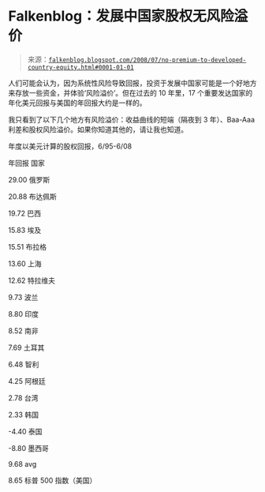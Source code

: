 <!--yml

分类：未分类

日期：2024-05-12 23:05:44

-->

# Falkenblog：发展中国家股权无风险溢价

> 来源：[`falkenblog.blogspot.com/2008/07/no-premium-to-developed-country-equity.html#0001-01-01`](http://falkenblog.blogspot.com/2008/07/no-premium-to-developed-country-equity.html#0001-01-01)

人们可能会认为，因为系统性风险导致回报，投资于发展中国家可能是一个好地方来存放一些资金，并体验‘风险溢价’。但在过去的 10 年里，17 个重要发达国家的年化美元回报与美国的年回报大约是一样的。

我只看到了以下几个地方有风险溢价：收益曲线的短端（隔夜到 3 年）、Baa-Aaa 利差和股权风险溢价。如果你知道其他的，请让我也知道。

年度以美元计算的股权回报，6/95-6/08

年回报 国家

29.00 俄罗斯

20.88 布达佩斯

19.72 巴西

15.83 埃及

15.51 布拉格

13.60 上海

12.62 特拉维夫

9.73 波兰

8.80 印度

8.52 南非

7.69 土耳其

6.48 智利

4.25 阿根廷

2.78 台湾

2.33 韩国

-4.40 泰国

-8.80 墨西哥

9.68 avg

8.65 标普 500 指数（美国）
